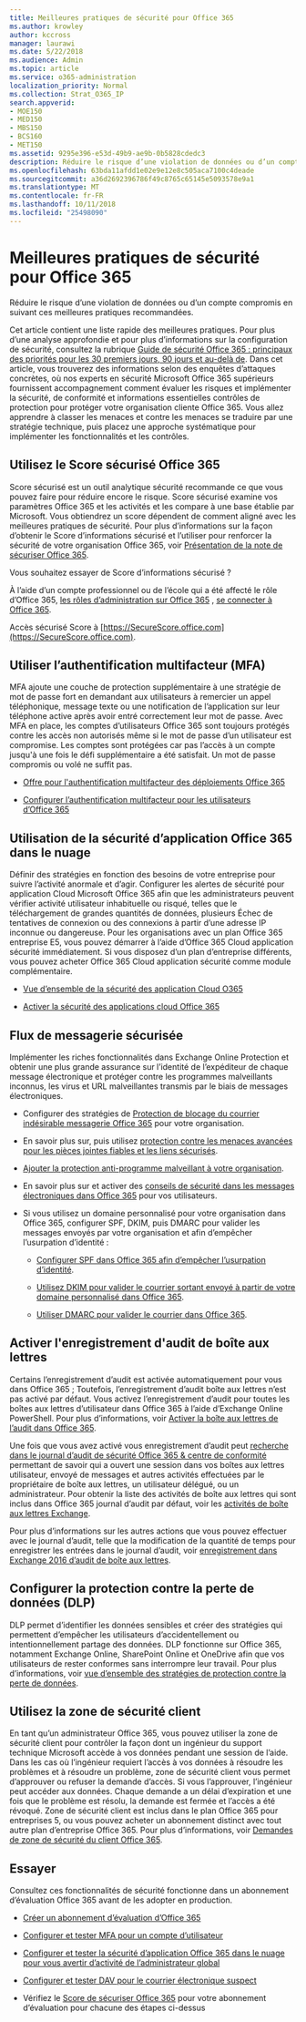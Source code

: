 ```yaml
---
title: Meilleures pratiques de sécurité pour Office 365
ms.author: krowley
author: kccross
manager: laurawi
ms.date: 5/22/2018
ms.audience: Admin
ms.topic: article
ms.service: o365-administration
localization_priority: Normal
ms.collection: Strat_O365_IP
search.appverid:
- MOE150
- MED150
- MBS150
- BCS160
- MET150
ms.assetid: 9295e396-e53d-49b9-ae9b-0b5828cdedc3
description: Réduire le risque d’une violation de données ou d’un compte compromis en suivant ces meilleures pratiques recommandées.
ms.openlocfilehash: 63bda11afdd1e02e9e12e8c505aca7100c4deade
ms.sourcegitcommit: a36d2692396786f49c8765c65145e5093578e9a1
ms.translationtype: MT
ms.contentlocale: fr-FR
ms.lasthandoff: 10/11/2018
ms.locfileid: "25498090"
---
```

# <a name="security-best-practices-for-office-365"></a>Meilleures pratiques de sécurité pour Office 365

Réduire le risque d’une violation de données ou d’un compte compromis en suivant ces meilleures pratiques recommandées.
  
Cet article contient une liste rapide des meilleures pratiques. Pour plus d’une analyse approfondie et pour plus d’informations sur la configuration de sécurité, consultez la rubrique [Guide de sécurité Office 365 : principaux des priorités pour les 30 premiers jours, 90 jours et au-delà de](security-roadmap.md). Dans cet article, vous trouverez des informations selon des enquêtes d’attaques concrètes, où nos experts en sécurité Microsoft Office 365 supérieurs fournissent accompagnement comment évaluer les risques et implémenter la sécurité, de conformité et informations essentielles contrôles de protection pour protéger votre organisation cliente Office 365. Vous allez apprendre à classer les menaces et contre les menaces se traduire par une stratégie technique, puis placez une approche systématique pour implémenter les fonctionnalités et les contrôles.
  
## <a name="use-office-365-secure-score"></a>Utilisez le Score sécurisé Office 365

Score sécurisé est un outil analytique sécurité recommande ce que vous pouvez faire pour réduire encore le risque. Score sécurisé examine vos paramètres Office 365 et les activités et les compare à une base établie par Microsoft. Vous obtiendrez un score dépendent de comment aligné avec les meilleures pratiques de sécurité. Pour plus d’informations sur la façon d’obtenir le Score d’informations sécurisé et l’utiliser pour renforcer la sécurité de votre organisation Office 365, voir [Présentation de la note de sécuriser Office 365](office-365-secure-score.md).
  
Vous souhaitez essayer de Score d’informations sécurisé ?
  
À l’aide d’un compte professionnel ou de l’école qui a été affecté le rôle d’Office 365, [les rôles d’administration sur Office 365](https://support.office.com/article/da585eea-f576-4f55-a1e0-87090b6aaa9d) , [se connecter à Office 365](https://www.office.com/signin).
  
Accès sécurisé Score à [https://SecureScore.office.com](https://SecureScore.office.com).
  
## <a name="use-multi-factor-authentication-mfa"></a>Utiliser l’authentification multifacteur (MFA)

MFA ajoute une couche de protection supplémentaire à une stratégie de mot de passe fort en demandant aux utilisateurs à remercier un appel téléphonique, message texte ou une notification de l’application sur leur téléphone active après avoir entré correctement leur mot de passe. Avec MFA en place, les comptes d’utilisateurs Office 365 sont toujours protégés contre les accès non autorisés même si le mot de passe d’un utilisateur est compromise. Les comptes sont protégées car pas l’accès à un compte jusqu'à une fois le défi supplémentaire a été satisfait. Un mot de passe compromis ou volé ne suffit pas.
  
- [Offre pour l'authentification multifacteur des déploiements Office 365](https://support.office.com/article/043807b2-21db-4d5c-b430-c8a6dee0e6ba)
    
- [Configurer l’authentification multifacteur pour les utilisateurs d’Office 365](https://support.office.com/article/8f0454b2-f51a-4d9c-bcde-2c48e41621c6)
    
## <a name="use-office-365-cloud-app-security"></a>Utilisation de la sécurité d’application Office 365 dans le nuage

Définir des stratégies en fonction des besoins de votre entreprise pour suivre l’activité anormale et d’agir. Configurer les alertes de sécurité pour application Cloud Microsoft Office 365 afin que les administrateurs peuvent vérifier activité utilisateur inhabituelle ou risqué, telles que le téléchargement de grandes quantités de données, plusieurs Échec de tentatives de connexion ou des connexions à partir d’une adresse IP inconnue ou dangereuse. Pour les organisations avec un plan Office 365 entreprise E5, vous pouvez démarrer à l’aide d’Office 365 Cloud application sécurité immédiatement. Si vous disposez d’un plan d’entreprise différents, vous pouvez acheter Office 365 Cloud application sécurité comme module complémentaire.
  
- [Vue d’ensemble de la sécurité des application Cloud O365](office-365-cas-overview.md)
    
- [Activer la sécurité des applications cloud Office 365](turn-on-office-365-cas.md)
    
## <a name="secure-mail-flow"></a>Flux de messagerie sécurisée

Implémenter les riches fonctionnalités dans Exchange Online Protection et obtenir une plus grande assurance sur l’identité de l’expéditeur de chaque message électronique et protéger contre les programmes malveillants inconnus, les virus et URL malveillantes transmis par le biais de messages électroniques.
  
- Configurer des stratégies de [Protection de blocage du courrier indésirable messagerie Office 365](anti-spam-protection.md) pour votre organisation. 
    
- En savoir plus sur, puis utilisez [protection contre les menaces avancées pour les pièces jointes fiables et les liens sécurisés](https://technet.microsoft.com/library/mt148491.aspx).
    
- [Ajouter la protection anti-programme malveillant à votre organisation](https://technet.microsoft.com/en-us/library/jj200669%28v=exchg.150%29.aspx).
    
- En savoir plus sur et activer des [conseils de sécurité dans les messages électroniques dans Office 365](safety-tips-in-office-365.md) pour vos utilisateurs. 
    
- Si vous utilisez un domaine personnalisé pour votre organisation dans Office 365, configurer SPF, DKIM, puis DMARC pour valider les messages envoyés par votre organisation et afin d’empêcher l’usurpation d’identité :
    
  - [Configurer SPF dans Office 365 afin d’empêcher l’usurpation d’identité](https://docs.microsoft.com/office365/SecurityCompliance/set-up-spf-in-office-365-to-help-prevent-spoofing).
    
  - [Utilisez DKIM pour valider le courrier sortant envoyé à partir de votre domaine personnalisé dans Office 365](https://docs.microsoft.com/office365/SecurityCompliance/set-up-spf-in-office-365-to-help-prevent-spoofing).
    
  - [Utiliser DMARC pour valider le courrier dans Office 365](https://technet.microsoft.com/library/mt734386%28v=exchg.150%29.aspx).
    
## <a name="enable-mailbox-audit-logging"></a>Activer l'enregistrement d'audit de boîte aux lettres

Certains l’enregistrement d’audit est activée automatiquement pour vous dans Office 365 ; Toutefois, l’enregistrement d’audit boîte aux lettres n’est pas activé par défaut. Vous activez l’enregistrement d’audit pour toutes les boîtes aux lettres d’utilisateur dans Office 365 à l’aide d’Exchange Online PowerShell. Pour plus d’informations, voir [Activer la boîte aux lettres de l’audit dans Office 365](https://go.microsoft.com/fwlink/p/?LinkID=626109).
  
Une fois que vous avez activé vous enregistrement d’audit peut [recherche dans le journal d’audit de sécurité Office 365 &amp; centre de conformité](search-the-audit-log-in-security-and-compliance.md) permettant de savoir qui a ouvert une session dans vos boîtes aux lettres utilisateur, envoyé de messages et autres activités effectuées par le propriétaire de boîte aux lettres, un utilisateur délégué, ou un administrateur. Pour obtenir la liste des activités de boîte aux lettres qui sont inclus dans Office 365 journal d’audit par défaut, voir les [activités de boîte aux lettres Exchange](search-the-audit-log-in-security-and-compliance.md#exchange-mailbox-activities).
  
Pour plus d’informations sur les autres actions que vous pouvez effectuer avec le journal d’audit, telle que la modification de la quantité de temps pour enregistrer les entrées dans le journal d’audit, voir [enregistrement dans Exchange 2016 d’audit de boîte aux lettres](https://technet.microsoft.com/en-us/library/ff459237%28v=exchg.160%29.aspx).
  
## <a name="configure-data-loss-prevention-dlp"></a>Configurer la protection contre la perte de données (DLP)

DLP permet d’identifier les données sensibles et créer des stratégies qui permettent d’empêcher les utilisateurs d’accidentellement ou intentionnellement partage des données. DLP fonctionne sur Office 365, notamment Exchange Online, SharePoint Online et OneDrive afin que vos utilisateurs de rester conformes sans interrompre leur travail. Pour plus d’informations, voir [vue d’ensemble des stratégies de protection contre la perte de données](data-loss-prevention-policies.md).
  
## <a name="use-customer-lockbox"></a>Utilisez la zone de sécurité client

En tant qu’un administrateur Office 365, vous pouvez utiliser la zone de sécurité client pour contrôler la façon dont un ingénieur du support technique Microsoft accède à vos données pendant une session de l’aide. Dans les cas où l’ingénieur requiert l’accès à vos données à résoudre les problèmes et à résoudre un problème, zone de sécurité client vous permet d’approuver ou refuser la demande d’accès. Si vous l’approuver, l’ingénieur peut accéder aux données. Chaque demande a un délai d’expiration et une fois que le problème est résolu, la demande est fermée et l’accès a été révoqué. Zone de sécurité client est inclus dans le plan Office 365 pour entreprises 5, ou vous pouvez acheter un abonnement distinct avec tout autre plan d’entreprise Office 365. Pour plus d’informations, voir [Demandes de zone de sécurité du client Office 365](https://support.office.com/article/36f9cdd1-e64c-421b-a7e4-4a54d16440a2).
  
## <a name="try-it-yourself"></a>Essayer
<a name="SecureScore"> </a>

Consultez ces fonctionnalités de sécurité fonctionne dans un abonnement d’évaluation Office 365 avant de les adopter en production.
  
- [Créer un abonnement d’évaluation d’Office 365](https://technet.microsoft.com/library/mt736406.aspx)
    
- [Configurer et tester MFA pour un compte d’utilisateur](https://technet.microsoft.com/library/mt492459.aspx)
    
- [Configurer et tester la sécurité d’application Office 365 dans le nuage pour vous avertir d’activité de l’administrateur global](https://technet.microsoft.com/library/mt757250.aspx)
    
- [Configurer et tester DAV pour le courrier électronique suspect](https://technet.microsoft.com/library/mt490479.aspx)
    
- Vérifiez le [Score de sécuriser Office 365](https://securescore.office.com/) pour votre abonnement d’évaluation pour chacune des étapes ci-dessus 
    

